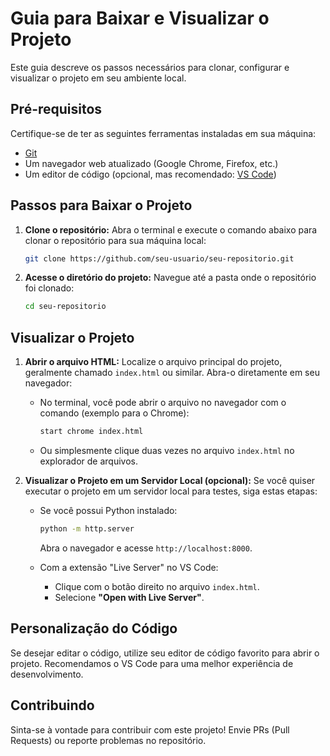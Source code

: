 # Guia para Baixar e Visualizar o Projeto

Este guia descreve os passos necessários para clonar, configurar e visualizar o projeto em seu ambiente local.

## Pré-requisitos

Certifique-se de ter as seguintes ferramentas instaladas em sua máquina:
- [Git](https://git-scm.com/)
- Um navegador web atualizado (Google Chrome, Firefox, etc.)
- Um editor de código (opcional, mas recomendado: [VS Code](https://code.visualstudio.com/))

## Passos para Baixar o Projeto

1. **Clone o repositório:**
   Abra o terminal e execute o comando abaixo para clonar o repositório para sua máquina local:
   ```bash
   git clone https://github.com/seu-usuario/seu-repositorio.git
   ```

2. **Acesse o diretório do projeto:**
   Navegue até a pasta onde o repositório foi clonado:
   ```bash
   cd seu-repositorio
   ```

## Visualizar o Projeto

1. **Abrir o arquivo HTML:**
   Localize o arquivo principal do projeto, geralmente chamado `index.html` ou similar. Abra-o diretamente em seu navegador:

   - No terminal, você pode abrir o arquivo no navegador com o comando (exemplo para o Chrome):
     ```bash
     start chrome index.html
     ```
   - Ou simplesmente clique duas vezes no arquivo `index.html` no explorador de arquivos.

2. **Visualizar o Projeto em um Servidor Local (opcional):**
   Se você quiser executar o projeto em um servidor local para testes, siga estas etapas:

   - Se você possui Python instalado:
     ```bash
     python -m http.server
     ```
     Abra o navegador e acesse `http://localhost:8000`.

   - Com a extensão "Live Server" no VS Code:
     - Clique com o botão direito no arquivo `index.html`.
     - Selecione **"Open with Live Server"**.

## Personalização do Código

Se desejar editar o código, utilize seu editor de código favorito para abrir o projeto. Recomendamos o VS Code para uma melhor experiência de desenvolvimento.

## Contribuindo

Sinta-se à vontade para contribuir com este projeto! Envie PRs (Pull Requests) ou reporte problemas no repositório.


